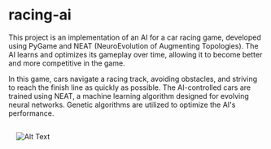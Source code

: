 # racing-ai
<p>This project is an implementation of an AI for a car racing game, developed using PyGame and NEAT (NeuroEvolution of Augmenting Topologies). The AI learns and optimizes its gameplay over time, allowing it to become better and more competitive in the game.</p>
<p>In this game, cars navigate a racing track, avoiding obstacles, and striving to reach the finish line as quickly as possible. The AI-controlled cars are trained using NEAT, a machine learning algorithm designed for evolving neural networks. Genetic algorithms are utilized to optimize the AI's performance.</p>


<img src="gifairacingcars.gif" alt="Alt Text" style="margin:15px;">